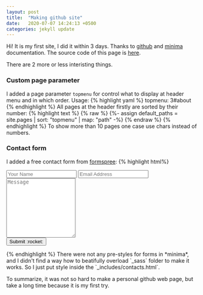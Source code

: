 ```yaml
---
layout: post
title:  "Making github site"
date:   2020-07-07 14:24:13 +0500
categories: jekyll update
---
```

Hi! It is my first site, I did it within 3 days. Thanks to [github](https://docs.github.com/en/github/working-with-github-pages/setting-up-a-github-pages-site-with-jekyll) and [minima](https://github.com/jekyll/minima/tree/v2.5.1) documentation. The source code of this page is [here](https://github.com/plyq/plyq.github.io).

There are 2 more or less interisting things.

### Custom page parameter
I added a page parameter `topmenu` for control what to display at header menu and in which order.
Usage:
{% highlight yaml %}
topmenu: 3#about
{% endhighlight %}
All pages at the header firstly are sorted by their number:
{% highlight text %}
{% raw %}
{%- assign default_paths = site.pages | sort: "topmenu" | map: "path" -%}
{% endraw %}
{% endhighlight %}
To show more than 10 pages one case use chars instead of numbers.

### Contact form
I added a free contact form from [formspree](https://formspree.com):
{% highlight html%}
<form class="contact" action="https://formspree.io/<YOUR-FORMSPREE-TOKEN>" method="POST">
    <input type="text" name="name" placeholder="Your Name" required=true>
    <input type="text" name="email" placeholder="Email Address" required=true>
    <textarea type="text" name="content" rows="10" placeholder="Message" required=true></textarea>
<!-- Will work only for 10$ per month -->
<!--<input type="hidden" name="_next" value="{%- link ty.md -%}"> -->
    <input type="hidden" name="_subject" value="New Contact Form Submission">
    <input type="text" name="_gotcha" style="display:none">
    <div class="button">
      <button type="submit">Submit :rocket:</button>
    </div>
</form>
{% endhighlight %}
There were not any pre-styles for forms in *minima*, and I didn't find a way how to beatifully overload `_sass` folder to make it works. So I just put style inside the `_includes/contacts.html`.

To summarize, it was not so hard to make a personal github web page, but take a long time because it is my first try.

